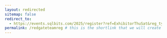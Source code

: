 ```yaml
---
layout: redirected
sitemap: false
redirect_to:
  - https://events.sqlbits.com/2025/register?ref=ExhibitorThuSat&reg_type_id=805683&c_5623523=af2c8949-14ce-4f30-8da5-822f28e95b43&company=RedGate # This is where it will be redirected  - must be a complete url and a space after the -
permalink: /redgateteamreg # this is the shortlink that we will create the / is required - MUST MATCH the name of the file amd a space after the :
---
```


